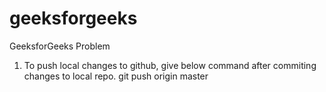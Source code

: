 # geeksforgeeks
GeeksforGeeks Problem


1. To push local changes to github, give below command after commiting changes to local repo.
    git push origin master
